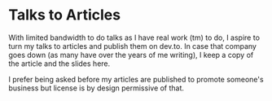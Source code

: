 # Talks to Articles

With limited bandwidth to do talks as I have real work (tm) to do, I aspire to turn my talks to articles and publish them on dev.to. In case that company goes down (as many have over the years of me writing), I keep a copy of the article and the slides here.

I prefer being asked before my articles are published to promote someone's business but license is by design permissive of that.
